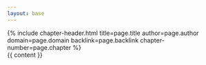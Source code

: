 ```yaml
---
layout: base
---
```


<main>
    {% include chapter-header.html title=page.title author=page.author
    domain=page.domain backlink=page.backlink chapter-number=page.chapter %}
    <section class="content"><section class="chapter">{{ content }}</section></section>
</main>
